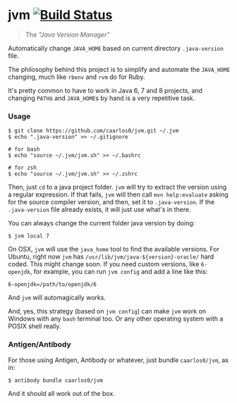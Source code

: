 # jvm [![Build Status](https://travis-ci.org/caarlos0/jvm.svg?branch=master)](https://travis-ci.org/caarlos0/jvm)

> The _"Java Version Manager"_

Automatically change `JAVA_HOME` based on current directory `.java-version`
file.

The philosophy behind this project is to simplify and automate the `JAVA_HOME`
changing, much like `rbenv` and `rvm` do for Ruby.

It's pretty common to have to work in Java 6, 7 and 8 projects, and changing
`PATH`s and `JAVA_HOME`s by hand is a very repetitive task.

### Usage

```console
$ git clone https://github.com/caarlos0/jvm.git ~/.jvm
$ echo ".java-version" >> ~/.gitignore

# for bash
$ echo "source ~/.jvm/jvm.sh" >> ~/.bashrc

# for zsh
$ echo "source ~/.jvm/jvm.sh" >> ~/.zshrc
```

Then, just `cd` to a java project folder. `jvm` will try to extract the version
using a regular expression. If that fails, `jvm` will then call
`mvn help:evaluate` asking for the source compiler version, and then, set it to
`.java-version`. If the `.java-version` file already exists, it will just use
what's in there.

You can always change the current folder java version by doing:

```console
$ jvm local 7
```

On OSX, `jvm` will use the `java_home` tool to find the available versions. For
Ubuntu, right now `jvm` has `/usr/lib/jvm/java-${version}-oracle/` hard coded.
This might change soon. If you need custom versions, like `6-openjdk`, for
example, you can run `jvm config` and add a line like this:

```properties
6-openjdk=/path/to/openjdk/6
```

And `jvm` will automagically works.

And, yes, this strategy (based on `jvm config`) can make `jvm` work on Windows
with any `bash` terminal too. Or any other operating system with a POSIX shell
really.

### Antigen/Antibody

For those using Antigen, Antibody or whatever, just bundle `caarlos0/jvm`, as
in:

```console
$ antibody bundle caarlos0/jvm
```

And it should all work out of the box.
